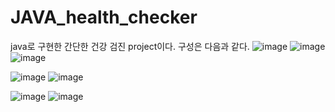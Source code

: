 # JAVA_health_checker
java로 구현한 간단한 건강 검진 project이다. 
구성은 다음과 같다.
![image](https://user-images.githubusercontent.com/58467557/70103431-756d2900-167e-11ea-9a09-d6af5cf590bf.png)
![image](https://user-images.githubusercontent.com/58467557/70103459-8b7ae980-167e-11ea-930f-4d01d9a6fce4.png)
![image](https://user-images.githubusercontent.com/58467557/70103619-f7f5e880-167e-11ea-8376-7b97ec1e6a13.png)

![image](https://user-images.githubusercontent.com/58467557/70103482-9b92c900-167e-11ea-91d2-601cbea787bb.png)
![image](https://user-images.githubusercontent.com/58467557/70103646-0ba14f00-167f-11ea-8785-e431aba1701f.png)

![image](https://user-images.githubusercontent.com/58467557/70103555-cc72fe00-167e-11ea-9829-72790d4319a6.png)
![image](https://user-images.githubusercontent.com/58467557/70103576-dbf24700-167e-11ea-9693-151ceb58dec3.png)
